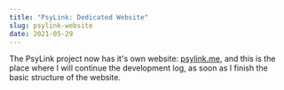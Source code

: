 ```yaml
---
title: "PsyLink: Dedicated Website"
slug: psylink-website
date: 2021-05-29
---
```


The PsyLink project now has it's own website: [psylink.me](https://psylink.me),
and this is the place where I will continue the development log, as soon as I
finish the basic structure of the website.
